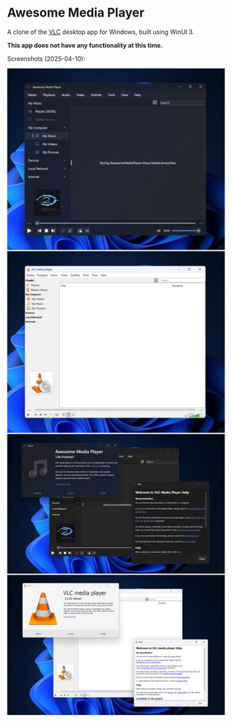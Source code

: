 # Awesome Media Player

A clone of the [VLC](https://www.videolan.org/) desktop app for Windows, built using WinUI 3.

**This app does not have any functionality at this time.**

Screenshots (2025-04-10):

<img src="/Assets/Screenshots/Screenshot%200%20(2025-04-10).png?raw=true" width="800"/>
<img src="/Assets/Screenshots/Screenshot%201%20(2025-04-10).png?raw=true" width="800"/>
<img src="/Assets/Screenshots/Screenshot%202%20(2025-04-10).png?raw=true" width="800"/>
<img src="/Assets/Screenshots/Screenshot%203%20(2025-04-10).png?raw=true" width="800"/>
